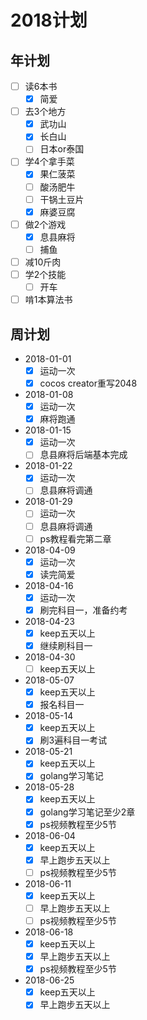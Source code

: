 # 2018计划

## 年计划

+ [ ] 读6本书
  + [x] 简爱
+ [ ] 去3个地方
  + [x] 武功山
  + [x] 长白山
  + [ ] 日本or泰国
+ [ ] 学4个拿手菜
  + [x] 果仁菠菜
  + [ ] 酸汤肥牛
  + [ ] 干锅土豆片
  + [x] 麻婆豆腐
+ [ ] 做2个游戏
  + [x] 息县麻将
  + [ ] 捕鱼
+ [ ] 减10斤肉
+ [ ] 学2个技能
  + [ ] 开车
+ [ ] 啃1本算法书

## 周计划

+ 2018-01-01
  + [x] 运动一次
  + [x] cocos creator重写2048
+ 2018-01-08
  + [x] 运动一次
  + [x] 麻将跑通
+ 2018-01-15
  + [x] 运动一次
  + [ ] 息县麻将后端基本完成
+ 2018-01-22
  + [x] 运动一次
  + [ ] 息县麻将调通
+ 2018-01-29
  + [ ] 运动一次
  + [ ] 息县麻将调通
  + [ ] ps教程看完第二章
+ 2018-04-09
  + [x] 运动一次
  + [x] 读完简爱
+ 2018-04-16
  + [x] 运动一次
  + [x] 刷完科目一，准备约考
+ 2018-04-23
  + [x] keep五天以上
  + [x] 继续刷科目一
+ 2018-04-30
  + [ ] keep五天以上
+ 2018-05-07
  + [x] keep五天以上
  + [x] 报名科目一
+ 2018-05-14
  + [x] keep五天以上
  + [x] 刷3遍科目一考试
+ 2018-05-21
  + [x] keep五天以上
  + [x] golang学习笔记
+ 2018-05-28
  + [x] keep五天以上
  + [x] golang学习笔记至少2章
  + [x] ps视频教程至少5节
+ 2018-06-04
  + [x] keep五天以上
  + [x] 早上跑步五天以上
  + [ ] ps视频教程至少5节
+ 2018-06-11
  + [x] keep五天以上
  + [ ] 早上跑步五天以上
  + [ ] ps视频教程至少5节
+ 2018-06-18
  + [x] keep五天以上
  + [x] 早上跑步五天以上
  + [x] ps视频教程至少5节
+ 2018-06-25
  + [x] keep五天以上
  + [x] 早上跑步五天以上
